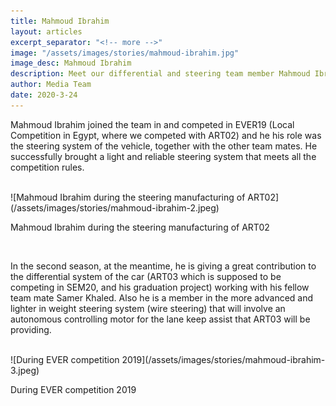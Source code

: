 ```yaml
---
title: Mahmoud Ibrahim
layout: articles
excerpt_separator: "<!-- more -->"
image: "/assets/images/stories/mahmoud-ibrahim.jpg"
image_desc: Mahmoud Ibrahim
description: Meet our differential and steering team member Mahmoud Ibrahim!
author: Media Team
date: 2020-3-24
---
```


Mahmoud Ibrahim joined the team in and competed in EVER19 (Local Competition in Egypt, where we competed with ART02) and he his role was the steering system of the vehicle, together with the other team mates. He successfully brought a light and reliable steering system that meets all the competition rules.

<br>
![Mahmoud Ibrahim during the steering manufacturing of ART02](/assets/images/stories/mahmoud-ibrahim-2.jpeg)
<p class="img-caption">Mahmoud Ibrahim during the steering manufacturing of ART02</p>
<br>

In the second season, at the meantime, he is giving a great contribution to the differential system of the car (ART03 which is supposed to be competing in SEM20, and his graduation project) working with his fellow team mate Samer Khaled. Also he is a member in the more advanced and lighter in weight steering system (wire steering) that will involve an autonomous controlling motor for the lane keep assist that ART03 will be providing.

<br>
![During EVER competition 2019](/assets/images/stories/mahmoud-ibrahim-3.jpeg)
<p class="img-caption">During EVER competition 2019</p>
<br>